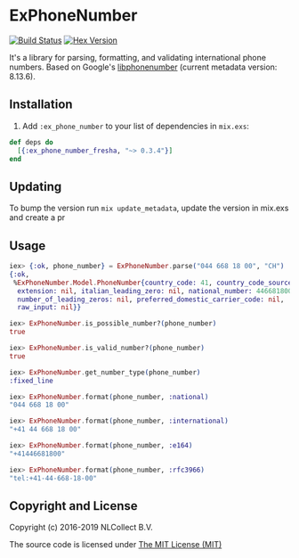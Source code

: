 # ExPhoneNumber

[![Build Status](https://travis-ci.org/socialpaymentsbv/ex_phone_number.svg?branch=develop)](https://travis-ci.org/socialpaymentsbv/ex_phone_number) [![Hex Version](http://img.shields.io/hexpm/v/ex_phone_number.svg?style=flat)](https://hex.pm/packages/ex_phone_number)

It's a library for parsing, formatting, and validating international phone numbers.
Based on Google's [libphonenumber](https://github.com/googlei18n/libphonenumber) (current metadata version: 8.13.6).

## Installation

  1. Add `:ex_phone_number` to your list of dependencies in `mix.exs`:
```elixir
def deps do
  [{:ex_phone_number_fresha, "~> 0.3.4"}]
end
```

## Updating

To bump the version run `mix update_metadata`, update the version in mix.exs and create a pr

## Usage
```elixir
iex> {:ok, phone_number} = ExPhoneNumber.parse("044 668 18 00", "CH")
{:ok,
 %ExPhoneNumber.Model.PhoneNumber{country_code: 41, country_code_source: nil,
  extension: nil, italian_leading_zero: nil, national_number: 446681800,
  number_of_leading_zeros: nil, preferred_domestic_carrier_code: nil,
  raw_input: nil}}

iex> ExPhoneNumber.is_possible_number?(phone_number)
true

iex> ExPhoneNumber.is_valid_number?(phone_number)
true

iex> ExPhoneNumber.get_number_type(phone_number)
:fixed_line

iex> ExPhoneNumber.format(phone_number, :national)
"044 668 18 00"

iex> ExPhoneNumber.format(phone_number, :international)
"+41 44 668 18 00"

iex> ExPhoneNumber.format(phone_number, :e164)
"+41446681800"

iex> ExPhoneNumber.format(phone_number, :rfc3966)
"tel:+41-44-668-18-00"
```

## Copyright and License

Copyright (c) 2016-2019 NLCollect B.V.

The source code is licensed under [The MIT License (MIT)](LICENSE.md)
